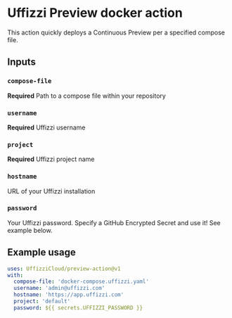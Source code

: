 # Uffizzi Preview docker action

This action quickly deploys a Continuous Preview per a specified compose file.

## Inputs

### `compose-file`

**Required** Path to a compose file within your repository

### `username`

**Required** Uffizzi username

### `project`

**Required** Uffizzi project name

### `hostname`

URL of your Uffizzi installation

### `password`

Your Uffizzi password. Specify a GitHub Encrypted Secret and use it! See example below.

## Example usage

```yaml
uses: UffizziCloud/preview-action@v1
with:
  compose-file: 'docker-compose.uffizzi.yaml'
  username: 'admin@uffizzi.com'
  hostname: 'https://app.uffizzi.com'
  project: 'default'
  password: ${{ secrets.UFFIZZI_PASSWORD }}
```
